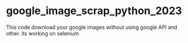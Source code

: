 # google_image_scrap_python_2023
This code download your google images without using google API and other. its working on selenium
